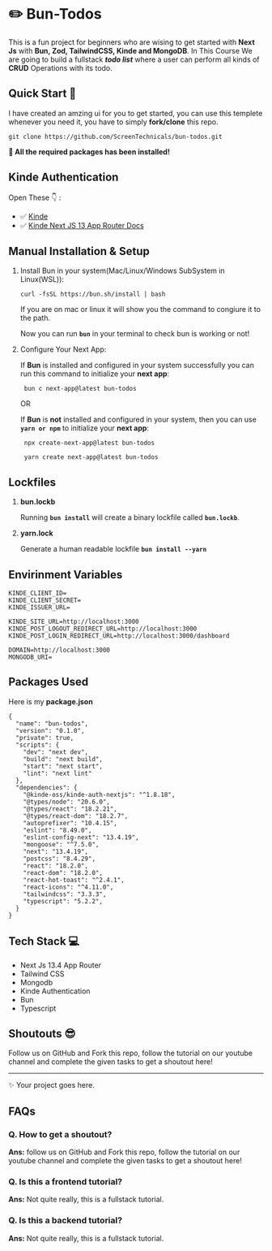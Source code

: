 # ✏️ Bun-Todos

This is a fun project for beginners who are wising to get started with **Next Js** with **Bun, Zod, TailwindCSS, Kinde and MongoDB**. In This Course We are going to build a fullstack **_todo list_** where a user can perform all kinds of **CRUD** Operations with its todo.

## Quick Start 🚀

I have created an amzing ui for you to get started, you can use this templete whenever you need it, you have to simply **fork/clone** this repo.

```
git clone https://github.com/ScreenTechnicals/bun-todos.git
```

**🍁 All the required packages has been installed!**

## Kinde Authentication

Open These 👇 :

- ✅ [Kinde](https://kinde.com/docs/developer-tools/nextjs-sdk)
- ✅ [Kinde Next JS 13 App Router Docs](https://kinde.com/docs/developer-tools/nextjs-sdk)

## Manual Installation & Setup

1. Install Bun in your system(Mac/Linux/Windows SubSystem in Linux(WSL)):

   ```
   curl -fsSL https://bun.sh/install | bash
   ```

   If you are on mac or linux it will show you the command to congiure it to the path.

   Now you can run **`bun`** in your terminal to check bun is working or not!

2. Configure Your Next App:

   If **Bun** is installed and configured in your system successfully you can run this command to initialize your **next app**:

   ```
    bun c next-app@latest bun-todos
   ```

   OR

   If **Bun** is **not** installed and configured in your system, then you can use **`yarn or npm`** to initialize your **next app**:

   ```
    npx create-next-app@latest bun-todos
   ```

   ```
    yarn create next-app@latest bun-todos
   ```

## Lockfiles

1. **bun.lockb**

   Running **`bun install`** will create a binary lockfile called **`bun.lockb`**.

2. **yarn.lock**

   Generate a human readable lockfile **`bun install --yarn`**

## Envirinment Variables

```
KINDE_CLIENT_ID=
KINDE_CLIENT_SECRET=
KINDE_ISSUER_URL=

KINDE_SITE_URL=http://localhost:3000
KINDE_POST_LOGOUT_REDIRECT_URL=http://localhost:3000
KINDE_POST_LOGIN_REDIRECT_URL=http://localhost:3000/dashboard

DOMAIN=http://localhost:3000
MONGODB_URI=
```

## Packages Used

Here is my **package.json**

```
{
  "name": "bun-todos",
  "version": "0.1.0",
  "private": true,
  "scripts": {
    "dev": "next dev",
    "build": "next build",
    "start": "next start",
    "lint": "next lint"
  },
  "dependencies": {
    "@kinde-oss/kinde-auth-nextjs": "^1.8.18",
    "@types/node": "20.6.0",
    "@types/react": "18.2.21",
    "@types/react-dom": "18.2.7",
    "autoprefixer": "10.4.15",
    "eslint": "8.49.0",
    "eslint-config-next": "13.4.19",
    "mongoose": "^7.5.0",
    "next": "13.4.19",
    "postcss": "8.4.29",
    "react": "18.2.0",
    "react-dom": "18.2.0",
    "react-hot-toast": "^2.4.1",
    "react-icons": "^4.11.0",
    "tailwindcss": "3.3.3",
    "typescript": "5.2.2",
  }
}
```

## Tech Stack 💻

- Next Js 13.4 App Router
- Tailwind CSS
- Mongodb
- Kinde Authentication
- Bun
- Typescript

## Shoutouts 😎

Follow us on GitHub and Fork this repo, follow the tutorial on our youtube channel and complete the given tasks to get a shoutout here!

---

✨ Your project goes here.

## FAQs

### Q. How to get a shoutout?

**Ans:** follow us on GitHub and Fork this repo, follow the tutorial on our youtube channel and complete the given tasks to get a shoutout here!

### Q. Is this a frontend tutorial?

**Ans:** Not quite really, this is a fullstack tutorial.

### Q. Is this a backend tutorial?

**Ans:** Not quite really, this is a fullstack tutorial.
